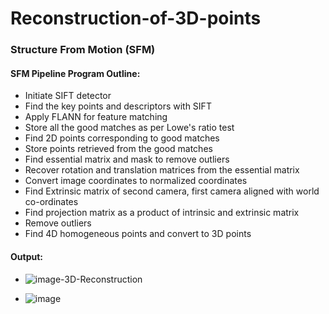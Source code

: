 # Reconstruction-of-3D-points
### Structure From Motion (SFM)

#### SFM Pipeline Program Outline:
- Initiate SIFT detector
- Find the key points and descriptors with SIFT
- Apply FLANN for feature matching
- Store all the good matches as per Lowe's ratio test
- Find 2D points corresponding to good matches
- Store points retrieved from the good matches
- Find essential matrix and mask to remove outliers
- Recover rotation and translation matrices from the essential matrix
- Convert image coordinates to normalized coordinates
- Find Extrinsic matrix of second camera, first camera aligned with world co-ordinates
- Find projection matrix as a product of intrinsic and extrinsic matrix
- Remove outliers
- Find 4D homogeneous points and convert to 3D points

#### Output:
- ![image-3D-Reconstruction](https://user-images.githubusercontent.com/43301609/84455800-1f6fd400-ac13-11ea-9c23-13243b3a59a3.png) 

- ![image](https://user-images.githubusercontent.com/43301609/84455868-53e39000-ac13-11ea-9ca5-f60012a546e7.png)




